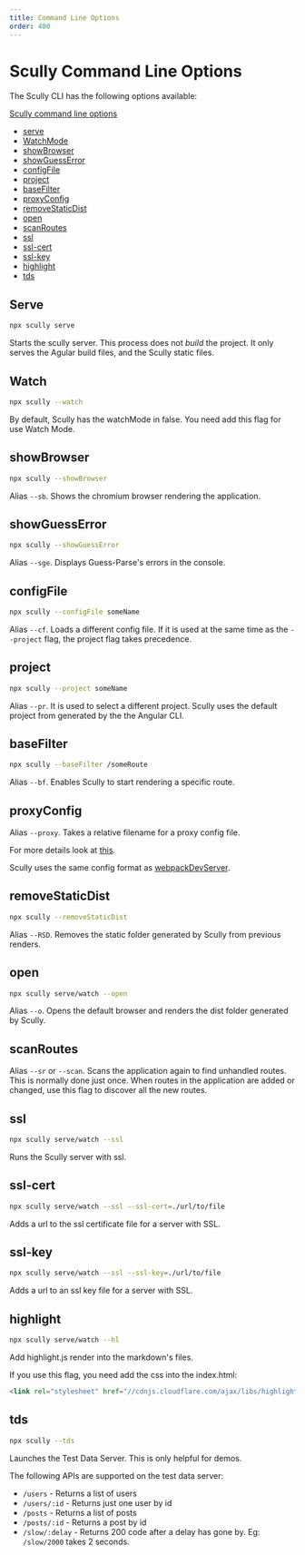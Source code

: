 ```yaml
---
title: Command Line Options
order: 400
---
```


# Scully Command Line Options

The Scully CLI has the following options available:

[Scully command line options](#scully-command-line-options)

- [serve](#serve)
- [WatchMode](#Watch)
- [showBrowser](#showbrowser)
- [showGuessError](#showguesserror)
- [configFile](#configfile)
- [project](#project)
- [baseFilter](#basefilter)
- [proxyConfig](#proxyconfig)
- [removeStaticDist](#removestaticdist)
- [open](#open)
- [scanRoutes](#scanRoutes)
- [ssl](#ssl)
- [ssl-cert](#ssl-cert)
- [ssl-key](#ssl-key)
- [highlight](#highlight)
- [tds](#tds)

## Serve

```bash
npx scully serve
```

Starts the scully server. This process does not _build_ the project. It only serves the Agular build files, and the Scully static files.

## Watch

```bash
npx scully --watch
```

By default, Scully has the watchMode in false. You need add this flag for use Watch Mode.

## showBrowser

```bash
npx scully --showBrowser
```

Alias `--sb`. Shows the chromium browser rendering the application.

## showGuessError

```bash
npx scully --showGuessError
```

Alias `--sge`. Displays Guess-Parse's errors in the console.

## configFile

```bash
npx scully --configFile someName
```

Alias `--cf`. Loads a different config file. If it is used at the same time as the `--project` flag, the project flag takes precedence.

## project

```bash
npx scully --project someName
```

Alias `--pr`. It is used to select a different project. Scully uses the default project from generated by the the Angular CLI.

## baseFilter

```bash
npx scully --baseFilter /someRoute
```

Alias `--bf`. Enables Scully to start rendering a specific route.

## proxyConfig

Alias `--proxy`. Takes a relative filename for a proxy config file.

For more details look at [this](https://github.com/chimurai/http-proxy-middleware/blob/master/README.md).

Scully uses the same config format as [webpackDevServer](https://webpack.js.org/configuration/dev-server/#devserverproxy).

## removeStaticDist

```bash
npx scully --removeStaticDist
```

Alias `--RSD`. Removes the static folder generated by Scully from previous renders.

## open

```bash
npx scully serve/watch --open
```

Alias `--o`. Opens the default browser and renders the dist folder generated by Scully.

## scanRoutes

Alias `--sr` or `--scan`. Scans the application again to find unhandled routes. This is normally done just once. When routes in the application are added or changed, use this flag to discover all the new routes.

## ssl

```bash
npx scully serve/watch --ssl
```

Runs the Scully server with ssl.

## ssl-cert

```bash
npx scully serve/watch --ssl --ssl-cert=./url/to/file
```

Adds a url to the ssl certificate file for a server with SSL.

## ssl-key

```bash
npx scully serve/watch --ssl --ssl-key=./url/to/file
```

Adds a url to an ssl key file for a server with SSL.

## highlight

```bash
npx scully serve/watch --hl
```

Add highlight.js render into the markdown's files.

If you use this flag, you need add the css into the index.html:

```html
<link rel="stylesheet" href="//cdnjs.cloudflare.com/ajax/libs/highlight.js/9.18.1/styles/default.min.css" />
```

## tds

```bash
npx scully --tds
```

Launches the Test Data Server. This is only helpful for demos.

The following APIs are supported on the test data server:

- `/users` - Returns a list of users
- `/users/:id` - Returns just one user by id
- `/posts` - Returns a list of posts
- `/posts/:id` - Returns a post by id
- `/slow/:delay` - Returns 200 code after a delay has gone by. Eg: `/slow/2000` takes 2 seconds.
